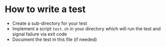 # How to write a test
- Create a sub-directory for your test
- Implement a script `test.sh` in your directory which will run the test and signal failure via exit code
- Document the test in this file (if needed)